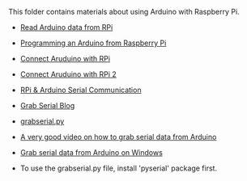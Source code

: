 This folder contains materials about using Arduino with Raspberry Pi.
+ [Read Arduino data from RPi](https://www.youtube.com/watch?v=YYAsh7HUNNQ)
+ [Programming an Arduino from Raspberry Pi](https://www.youtube.com/watch?v=mfIacE-SPvg)
+ [Connect Aruduino with RPi](https://conoroneill.net/2013/06/05/connecting-an-arduino-to-raspberry-pi-for-the-best-of-both-worlds/)
+ [Connect Aruduino with RPi 2](https://www.sunfounder.com/blog/rpi-ard/)

+ [RPi & Arduino Serial Communication](https://www.instructables.com/id/Raspberry-Pi-Arduino-Serial-Communication/)
+ [Grab Serial Blog](https://www.sunfounder.com/blog/rpi-ard/)
+ [grabserial.py](https://raw.githubusercontent.com/tbird20d/grabserial/master/grabserial)

+ [A very good video on how to grab serial data from Arduino](https://www.youtube.com/watch?v=YYAsh7HUNNQ)
+ [Grab serial data from Arduino on Windows](https://petrimaki.com/2013/04/28/reading-arduino-serial-ports-in-windows-7/)
+ To use the grabserial.py file, install 'pyserial' package first.